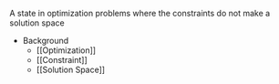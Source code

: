 A state in optimization problems where the constraints do not make a solution space

- Background
	- [[Optimization]]
	- [[Constraint]]
	- [[Solution Space]]